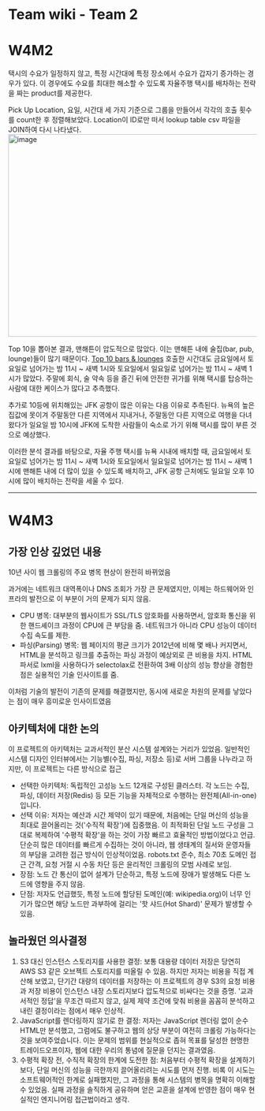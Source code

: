 # Team wiki - Team 2

# W4M2

택시의 수요가 일정하지 않고, 특정 시간대에 특정 장소에서 수요가 갑자기 증가하는 경우가 있다. 이 경우에도 수요를 최대한 해소할 수 있도록 자율주행 택시를 배차하는 전략을 짜는 product를 제공한다.

Pick Up Location, 요일, 시간대 세 가지 기준으로 그룹을 만들어서 각각의 호출 횟수를 count한 후 정렬해보았다. Location이 ID로만 떠서 lookup table csv 파일을 JOIN하여 다시 나타냈다.
<img width="1354" height="411" alt="image" src="https://github.com/user-attachments/assets/3412d0fa-b41e-42f8-8bb8-4e2a12bd5d5d" />

Top 10을 뽑아본 결과, 맨해튼이 압도적으로 많았다. 이는 맨해튼 내에 술집(bar, pub, lounge)들이 많기 때문이다. [Top 10 bars & lounges](https://www.yelp.com/search?find_desc=Bars+and+Lounges&find_loc=Manhattan%2C+NY&sortby=review_count) 호출한 시간대도 금요일에서 토요일로 넘어가는 밤 11시 ~ 새벽 1시와 토요일에서 일요일로 넘어가는 밤 11시 ~ 새벽 1시가 많았다. 주말에 회식, 술 약속 등을 즐긴 뒤에 안전한 귀가를 위해 택시를 탑승하는 사람에 대한 케이스가 많다고 추측했다.

추가로 10등에 위치해있는 JFK 공항이 많은 이유는 다음 이유로 추측된다. 뉴욕의 높은 집값에 못이겨 주말동안 다른 지역에서 지내거나, 주말동안 다른 지역으로 여행을 다녀왔다가 일요일 밤 10시에 JFK에 도착한 사람들이 숙소로 가기 위해 택시를 많이 부른 것으로 예상했다.

이러한 분석 결과를 바탕으로, 자율 주행 택시를 뉴욕 시내에 배치할 때, 금요일에서 토요일로 넘어가는 밤 11시 ~ 새벽 1시와 토요일에서 일요일로 넘어가는 밤 11시 ~ 새벽 1시에 맨해튼 내에 더 많이 있을 수 있도록 배치하고, JFK 공항 근처에도 일요일 오후 10시에 많이 배치하는 전략을 세울 수 있다.

---

# W4M3

## 가장 인상 깊었던 내용

10년 사이 웹 크롤링의 주요 병목 현상이 완전히 바뀌었음

과거에는 네트워크 대역폭이나 DNS 조회가 가장 큰 문제였지만, 이제는 하드웨어와 인프라의 발전으로 이 부분이 거의 문제가 되지 않음. 

- CPU 병목: 대부분의 웹사이트가 SSL/TLS 암호화를 사용하면서, 암호화 통신을 위한 핸드셰이크 과정이 CPU에 큰 부담을 줌. 네트워크가 아니라 CPU 성능이 데이터 수집 속도를 제한.
- 파싱(Parsing) 병목: 웹 페이지의 평균 크기가 2012년에 비해 몇 배나 커지면서, HTML을 분석하고 링크를 추출하는 파싱 과정이 예상외로 큰 비용을 차지. HTML 파서로 lxml을 사용하다가 selectolax로 전환하여 3배 이상의 성능 향상을 경험한 점은 실용적인 기술 인사이트를 줌.

이처럼 기술의 발전이 기존의 문제를 해결했지만, 동시에 새로운 차원의 문제를 낳았다는 점이 매우 흥미로운 인사이트였음

## 아키텍처에 대한 논의

이 프로젝트의 아키텍처는 교과서적인 분산 시스템 설계와는 거리가 있었음. 일반적인 시스템 디자인 인터뷰에서는 기능별(수집, 파싱, 저장소 등)로 서버 그룹을 나누라고 하지만, 이 프로젝트는 다른 방식으로 접근

- 선택한 아키텍처: 독립적인 고성능 노드 12개로 구성된 클러스터. 각 노드는 수집, 파싱, 데이터 저장(Redis) 등 모든 기능을 자체적으로 수행하는 완전체(All-in-one)입니다.
- 선택 이유: 저자는 예산과 시간 제약이 있기 때문에, 처음에는 단일 머신의 성능을 최대로 끌어올리는 것('수직적 확장')에 집중했음. 이 최적화된 단일 노드 구성을 그대로 복제하여 '수평적 확장'을 하는 것이 가장 빠르고 효율적인 방법이었다고 언급. 단순히 많은 데이터를 빠르게 수집하는 것이 아니라, 웹 생태계의 질서와 운영자들의 부담을 고려한 접근 방식이 인상적이었음. robots.txt 준수, 최소 70초 도메인 접근 간격, 요청 거절 시 수동 차단 등은 윤리적인 크롤링의 모범 사례로 보임.
- 장점: 노드 간 통신이 없어 설계가 단순하고, 특정 노드에 장애가 발생해도 다른 노드에 영향을 주지 않음.
- 단점: 저자도 언급했듯, 특정 노드에 할당된 도메인(예: wikipedia.org)이 너무 인기가 많으면 해당 노드만 과부하에 걸리는 '핫 샤드(Hot Shard)' 문제가 발생할 수 있음.

## 놀라웠던 의사결정

1. S3 대신 인스턴스 스토리지를 사용한 결정:
보통 대용량 데이터 저장은 당연히 AWS S3 같은 오브젝트 스토리지를 떠올릴 수 있음. 하지만 저자는 비용을 직접 계산해 보였고, 단기간 대량의 데이터를 저장하는 이 프로젝트의 경우 S3의 요청 비용과 저장 비용이 인스턴스 내장 스토리지보다 압도적으로 비싸다는 것을 증명. '교과서적인 정답'을 무조건 따르지 않고, 실제 제약 조건에 맞춰 비용을 꼼꼼히 분석하고 내린 결정이라는 점에서 매우 인상적.
2. JavaScript를 렌더링하지 않기로 한 결정:
저자는 JavaScript 렌더링 없이 순수 HTML만 분석했고, 그럼에도 불구하고 웹의 상당 부분이 여전히 크롤링 가능하다는 것을 보여주었습니다. 이는 문제의 범위를 현실적으로 좁혀 목표를 달성한 현명한 트레이드오프이자, 웹에 대한 우리의 통념에 질문을 던지는 결과였음.
3. 수평적 확장 전, 수직적 확장의 한계에 도전한 점:
처음부터 수평적 확장을 설계하기보다, 단일 머신의 성능을 극한까지 끌어올리려는 시도를 먼저 진행. 비록 이 시도는 소프트웨어적인 한계로 실패했지만, 그 과정을 통해 시스템의 병목을 명확히 이해할 수 있었음. 실패 과정을 솔직하게 공유하며 얻은 교훈을 설계에 반영한 점이 매우 현실적인 엔지니어링 접근법이라고 생각.
